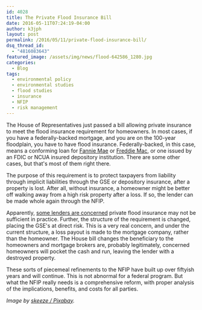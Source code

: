 ```yaml
---
id: 4028
title: The Private Flood Insurance Bill
date: 2016-05-11T07:24:19-04:00
author: k3jph
layout: post
permalink: /2016/05/11/private-flood-insurance-bill/
dsq_thread_id:
  - "4816083643"
featured_image: /assets/img/news/flood-642586_1280.jpg
categories:
  - Blog
tags:
  - environmental policy
  - environmental studies
  - flood studies
  - insurance
  - NFIP
  - risk management
---
```

The House of Representatives just passed a bill allowing private insurance to meet the flood insurance requirement for homeowners.  In most cases, if you have a federally-backed mortgage, and you are on the 100-year floodplain, you have to have flood insurance.  Federally-backed, in this case, means a conforming loan for [Fannie Mae](http://www.fanniemae.com) or [Freddie Mac](http://www.freddiemac.com/), or one issued by an FDIC or NCUA insured depository institution.  There are some other cases, but that's most of them right there.

The purpose of this requirement is to protect taxpayers from liability through implicit liabilities through the GSE or depository insurance, after a property is lost.  After all, without insurance, a homeowner might be better off walking away from a high risk property after a loss.  If so, the lender can be made whole again through the NFIP.

Apparently, [some lenders are concerned](http://www.nationalmortgagenews.com/news/compliance-regulation/flood-insurance-bill-could-threaten-the-gses-1077574-1.html) private flood insurance may not be sufficient in practice.  Further, the structure of the requirement is changed, placing the GSE's at direct risk.  This is a very real concern, and under the current structure, a loss payout is made to the mortgage company, rather than the homeowner.  The House bill changes the beneficiary to the homeowners and mortgage brokers are, probably legitimately, concerned homeowners will pocket the cash and run, leaving the lender with a destroyed property.  

These sorts of piecemeal refinements to the NFIP have built up over fiftyish years and will continue.  This is not abnormal for a federal program.  But what the NFIP really needs is a comprehensive reform, with proper analysis of the implications, benefits, and costs for all parties.

_Image by [skeeze / Pixabay](https://pixabay.com/en/flood-city-neighborhood-houses-642586/)._
